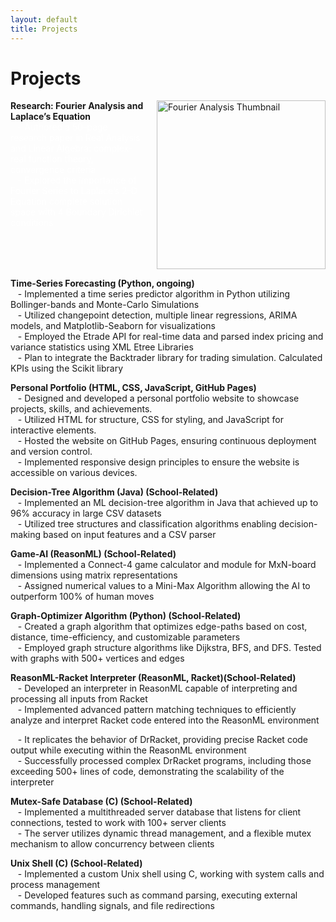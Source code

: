 ```yaml
---
layout: default
title: Projects
---
```

<div class="center">
    <h1> Projects</h1>
</div>

<div style="display: flex; flex-direction: column; align-items: flex-start;">
    <div style="display: flex; justify-content: space-between; width: 100%;">
        <div>
            <strong>Research: Fourier Analysis and Laplace’s Equation</strong> <i class="fas fa-book" style="color: #f39c12;"></i>  <br>
            <span style="color: white;">
            &nbsp;&nbsp;&nbsp;- Authored a 50-page research paper in Real Analysis and Linear Algebra: complex-real function theory, convergence criteria  <br>
            &nbsp;&nbsp;&nbsp;- Explored the importance of Fourier Series to Laplace’s 2-D Equation complete solution space with 4 Boundary Dirichlet conditions  
            </span>
        </div>
        <div style="flex-shrink: 0; margin-left: 20px;">
            <a href="assets/files/Extended_Essay.pdf" target="_blank" title="Fourier Analysis Research">
                <img src="{{ site.baseurl }}/assets/images/thumbnails/EE_thumbnail.jpg" alt="Fourier Analysis Thumbnail" style="width: 270px; height: auto;">
            </a>
        </div>
    </div>
</div>

**Time-Series Forecasting (Python, ongoing)** <i class="fab fa-python" style="color: #3776AB;"></i>  
&nbsp;&nbsp;&nbsp;- Implemented a time series predictor algorithm in Python utilizing Bollinger-bands and Monte-Carlo Simulations  
&nbsp;&nbsp;&nbsp;- Utilized changepoint detection, multiple linear regressions, ARIMA models, and Matplotlib-Seaborn for visualizations  
&nbsp;&nbsp;&nbsp;- Employed the Etrade API for real-time data and parsed index pricing and variance statistics using XML Etree Libraries  
&nbsp;&nbsp;&nbsp;- Plan to integrate the Backtrader library for trading simulation. Calculated KPIs using the Scikit library

**Personal Portfolio (HTML, CSS, JavaScript, GitHub Pages)** <i class="fab fa-html5" style="color: #e34c26;"></i> <i class="fab fa-css3-alt" style="color: #1572B6;"></i> <i class="fab fa-js" style="color: #f7df1e;"></i> <i class="fab fa-github" style="color: #181717;"></i>  
&nbsp;&nbsp;&nbsp;- Designed and developed a personal portfolio website to showcase projects, skills, and achievements.  
&nbsp;&nbsp;&nbsp;- Utilized HTML for structure, CSS for styling, and JavaScript for interactive elements.  
&nbsp;&nbsp;&nbsp;- Hosted the website on GitHub Pages, ensuring continuous deployment and version control.  
&nbsp;&nbsp;&nbsp;- Implemented responsive design principles to ensure the website is accessible on various devices.

**Decision-Tree Algorithm (Java) (School-Related)** <i class="fab fa-java" style="color: #007396;"></i>  
&nbsp;&nbsp;&nbsp;- Implemented an ML decision-tree algorithm in Java that achieved up to 96% accuracy in large CSV datasets  
&nbsp;&nbsp;&nbsp;- Utilized tree structures and classification algorithms enabling decision-making based on input features and a CSV parser

**Game-AI (ReasonML) (School-Related)** <i class="fas fa-gamepad" style="color: #e74c3c;"></i>  
&nbsp;&nbsp;&nbsp;- Implemented a Connect-4 game calculator and module for MxN-board dimensions using matrix representations  
&nbsp;&nbsp;&nbsp;- Assigned numerical values to a Mini-Max Algorithm allowing the AI to outperform 100% of human moves

**Graph-Optimizer Algorithm (Python) (School-Related)** <i class="fab fa-python" style="color: #3776AB;"></i>  
&nbsp;&nbsp;&nbsp;- Created a graph algorithm that optimizes edge-paths based on cost, distance, time-efficiency, and customizable parameters  
&nbsp;&nbsp;&nbsp;- Employed graph structure algorithms like Dijkstra, BFS, and DFS. Tested with graphs with 500+ vertices and edges

**ReasonML-Racket Interpreter (ReasonML, Racket)(School-Related)** <i class="fas fa-code" style="color: #2ecc71;"></i>  
&nbsp;&nbsp;&nbsp;- Developed an interpreter in ReasonML capable of interpreting and processing all inputs from Racket  
&nbsp;&nbsp;&nbsp;- Implemented advanced pattern matching techniques to efficiently analyze and interpret Racket code entered into the ReasonML environment 

&nbsp;&nbsp;&nbsp;- It replicates the behavior of DrRacket, providing precise Racket code output while executing within the ReasonML environment  
&nbsp;&nbsp;&nbsp;- Successfully processed complex DrRacket programs, including those exceeding 500+ lines of code, demonstrating the scalability of the interpreter

**Mutex-Safe Database (C) (School-Related)** <i class="fas fa-database" style="color: #3498db;"></i>  
&nbsp;&nbsp;&nbsp;- Implemented a multithreaded server database that listens for client connections, tested to work with 100+ server clients  
&nbsp;&nbsp;&nbsp;- The server utilizes dynamic thread management, and a flexible mutex mechanism to allow concurrency between clients

**Unix Shell (C) (School-Related)** <i class="fas fa-terminal" style="color: #1abc9c;"></i>  
&nbsp;&nbsp;&nbsp;- Implemented a custom Unix shell using C, working with system calls and process management  
&nbsp;&nbsp;&nbsp;- Developed features such as command parsing, executing external commands, handling signals, and file redirections
<br>
<br>
<br>
<br>
<br>
